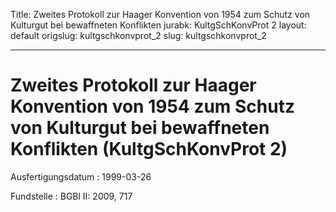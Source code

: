 Title: Zweites Protokoll zur Haager Konvention von 1954 zum Schutz von Kulturgut bei
  bewaffneten Konflikten
jurabk: KultgSchKonvProt 2
layout: default
origslug: kultgschkonvprot_2
slug: kultgschkonvprot_2

---

# Zweites Protokoll zur Haager Konvention von 1954 zum Schutz von Kulturgut bei bewaffneten Konflikten (KultgSchKonvProt 2)

Ausfertigungsdatum
:   1999-03-26

Fundstelle
:   BGBl II: 2009, 717

